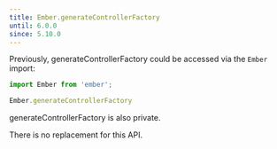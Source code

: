 ```yaml
---
title: Ember.generateControllerFactory
until: 6.0.0
since: 5.10.0
---
```



Previously, generateControllerFactory could be accessed via the `Ember` import:
```js
import Ember from 'ember';

Ember.generateControllerFactory

```
generateControllerFactory is also private.

There is no replacement for this API.
